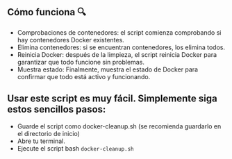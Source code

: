 ## Cómo funciona 🔍

- Comprobaciones de contenedores: el script comienza comprobando si hay contenedores Docker existentes.
- Elimina contenedores: si se encuentran contenedores, los elimina todos.
- Reinicia Docker: después de la limpieza, el script reinicia Docker para garantizar que todo funcione sin problemas.
- Muestra estado: Finalmente, muestra el estado de Docker para confirmar que todo está activo y funcionando.

## Usar este script es muy fácil. Simplemente siga estos sencillos pasos:

- Guarde el script como docker-cleanup.sh (se recomienda guardarlo en el directorio de inicio)
- Abre tu terminal.
- Ejecute el script bash `docker-cleanup.sh`
